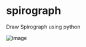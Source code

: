 # spirograph
Draw Spirograph using python

![image](https://user-images.githubusercontent.com/45332364/231192780-3efcfbd1-4002-46df-b384-7c744951e7f6.png)
